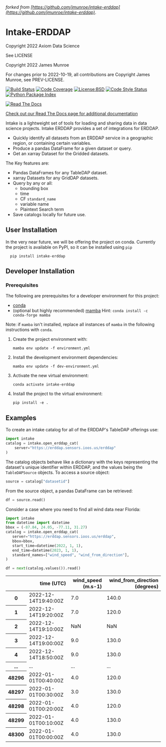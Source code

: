 _forked from [https://github.com/jmunroe/intake-erddap](https://github.com/jmunroe/intake-erddap)_.

Intake-ERDDAP
=============

Copyright 2022 Axiom Data Science

See LICENSE

Copyright 2022 James Munroe

For changes prior to 2022-10-19, all contributions are Copyright James Munroe, see PREV-LICENSE.

[![Build Status](https://img.shields.io/github/actions/workflow/status/axiom-data-science/intake-erddap/test.yaml?branch=main&logo=github&style=for-the-badge)](https://github.com/axiom-data-science/intake-erddap/actions/workflows/test.yaml)
[![Code Coverage](https://img.shields.io/codecov/c/github/axiom-data-science/intake-erddap.svg?style=for-the-badge)](https://codecov.io/gh/axiom-data-science/intake-erddap)
[![License:BSD](https://img.shields.io/badge/License-BSD--2%20Clause-blue.svg?style=for-the-badge)](https://opensource.org/licenses/BSD-2-Clause)
[![Code Style Status](https://img.shields.io/github/actions/workflow/status/axiom-data-science/intake-erddap/linting.yaml?branch=main&label=Code%20Style&style=for-the-badge)](https://github.com/axiom-data-science/intake-erddap/actions/workflows/linting.yaml)
[![Python Package Index](https://img.shields.io/pypi/v/intake-erddap.svg?style=for-the-badge)](https://pypi.org/project/intake-erddap)

[![Read The Docs](https://readthedocs.org/projects/intake-erddap/badge/?version=latest&style=for-the-badge)](https://intake-erddap.readthedocs.io)


[Check out our Read The Docs page for additional documentation](https://intake-erddap.readthedocs.io)



Intake is a lightweight set of tools for loading and sharing data in data
science projects. Intake ERDDAP provides a set of integrations for ERDDAP.

- Quickly identify all datasets from an ERDDAP service in a geographic region,
  or containing certain variables.
- Produce a pandas DataFrame for a given dataset or query.
- Get an xarray Dataset for the Gridded datasets.

The Key features are:

 - Pandas DataFrames for any TableDAP dataset.
 - xarray Datasets for any GridDAP datasets.
 - Query by any or all:
    - bounding box
    - time
    - CF `standard_name`
    - variable name
    - Plaintext Search term
 - Save catalogs locally for future use.


## User Installation

In the very near future, we will be offering the project on conda. Currently the
project is available on PyPI, so it can be installed using `pip`

      pip install intake-erddap

## Developer Installation

### Prerequisites

The following are prerequisites for a developer environment for this project:

- [conda](https://docs.conda.io/en/latest/miniconda.html)
- (optional but highly recommended) [mamba](https://mamba.readthedocs.io/en/latest/) Hint: `conda install -c conda-forge mamba`

Note: if `mamba` isn't installed, replace all instances of `mamba` in the following instructions with `conda`.

1. Create the project environment with:
   ```
   mamba env update -f environment.yml
   ```

2. Install the development environment dependencies:
   ```
   mamba env update -f dev-environment.yml
   ```

3. Activate the new virtual environment:
   ```
   conda activate intake-erddap
   ```

4. Install the project to the virtual environment:
   ```
   pip install -e .
   ```


## Examples

To create an intake catalog for all of the ERDDAP's TableDAP offerings use:

```python
import intake
catalog = intake.open_erddap_cat(
    server="https://erddap.sensors.ioos.us/erddap"
)
```


The catalog objects behave like a dictionary with the keys representing the
dataset's unique identifier within ERDDAP, and the values being the
`TableDAPSource` objects. To access a source object:

```python
source = catalog["datasetid"]
```

From the source object, a pandas DataFrame can be retrieved:

```python
df = source.read()
```

Consider a case where you need to find all wind data near Florida:

```python
import intake
from datetime import datetime
bbox = (-87.84, 24.05, -77.11, 31.27)
catalog = intake.open_erddap_cat(
   server="https://erddap.sensors.ioos.us/erddap",
   bbox=bbox,
   start_time=datetime(2022, 1, 1),
   end_time=datetime(2023, 1, 1),
   standard_names=["wind_speed", "wind_from_direction"],
)

df = next(catalog.values()).read()
```


<table class="align-default">
<thead>
   <tr style="text-align: right;">
   <th></th>
   <th>time (UTC)</th>
   <th>wind_speed (m.s-1)</th>
   <th>wind_from_direction (degrees)</th>
   </tr>
</thead>
<tbody>
   <tr>
   <th>0</th>
   <td>2022-12-14T19:40:00Z</td>
   <td>7.0</td>
   <td>140.0</td>
   </tr>
   <tr>
   <th>1</th>
   <td>2022-12-14T19:20:00Z</td>
   <td>7.0</td>
   <td>120.0</td>
   </tr>
   <tr>
   <th>2</th>
   <td>2022-12-14T19:10:00Z</td>
   <td>NaN</td>
   <td>NaN</td>
   </tr>
   <tr>
   <th>3</th>
   <td>2022-12-14T19:00:00Z</td>
   <td>9.0</td>
   <td>130.0</td>
   </tr>
   <tr>
   <th>4</th>
   <td>2022-12-14T18:50:00Z</td>
   <td>9.0</td>
   <td>130.0</td>
   </tr>
   <tr>
   <th>...</th>
   <td>...</td>
   <td>...</td>
   <td>...</td>
   </tr>
   <tr>
   <th>48296</th>
   <td>2022-01-01T00:40:00Z</td>
   <td>4.0</td>
   <td>120.0</td>
   </tr>
   <tr>
   <th>48297</th>
   <td>2022-01-01T00:30:00Z</td>
   <td>3.0</td>
   <td>130.0</td>
   </tr>
   <tr>
   <th>48298</th>
   <td>2022-01-01T00:20:00Z</td>
   <td>4.0</td>
   <td>120.0</td>
   </tr>
   <tr>
   <th>48299</th>
   <td>2022-01-01T00:10:00Z</td>
   <td>4.0</td>
   <td>130.0</td>
   </tr>
   <tr>
   <th>48300</th>
   <td>2022-01-01T00:00:00Z</td>
   <td>4.0</td>
   <td>130.0</td>
   </tr>
</tbody>
</table>
